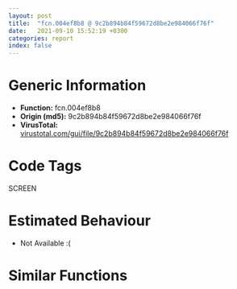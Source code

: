 ```yaml
---
layout: post
title:  "fcn.004ef8b8 @ 9c2b894b84f59672d8be2e984066f76f"
date:   2021-09-10 15:52:19 +0300
categories: report
index: false
---
```


# Generic Information
- **Function:** fcn.004ef8b8
- **Origin (md5):** 9c2b894b84f59672d8be2e984066f76f
- **VirusTotal:** [virustotal.com/gui/file/9c2b894b84f59672d8be2e984066f76f][virustotal_ref]

# Code Tags
<span class="tag" id="SCREEN">SCREEN</span>


# Estimated Behaviour
<ul><li class="bhv-desc" id="na">Not Available :(</li></ul>

# Similar Functions
<script type="text/javascript" src="https://www.gstatic.com/charts/loader.js"></script>
<script type="text/javascript">

    google.charts.load('current', {'packages':['corechart']});
    google.charts.setOnLoadCallback(drawChart);

    function drawChart() {
    var data = new google.visualization.DataTable();
        data.addColumn('number', 'X');
        data.addColumn('number', 'Y');
        data.addColumn({type: 'string', role: 'tooltip', 'p': {'html': true}});
        data.addColumn({'type': 'string', 'role': 'style'});
        
        data.addRows([
    [0, 0, '<b><a href="/report/fcn.004ef8b8@9c2b894b84f59672d8be2e984066f76f">fcn.004ef8b8</a><br>@9c2b894b84f59672d8be2e984066f76f</b><br>', 'point { fill-color: #e0440e; }'],

        ]);

    var options = {
        title: 'Similarity Plot',
        legend: 'none',
        colors: ['#dedbd9', '#e6693e', '#ec8f6e', '#f3b49f', '#f6c7b6'],
        tooltip: {isHtml: true, trigger: 'both'},
        explorer: {
        actions: ["dragToZoom", "rightClickToReset"],
        },
        chartArea: {
        width: '80%',
        height: '80%'
        },
        width: '100%',
        height: '100%'
    };

    var chart = new google.visualization.ScatterChart(document.getElementById('chart_div'));

    chart.draw(data, options);
    }
    
</script>


<div id="chart_div" style="width: 100%px; height: 100%;"></div>

# Disassembled Code
{% highlight nasm %}

push 0x60
mov eax, 0x57e674
call fcn.00553908
mov eax, ecx
mov dword[ebp-0x58], eax
mov esi, dword[ebp+8]
xor ebx, ebx
mov ecx, dword[ebp+0xc]
mov edx, dword[ebp+0x10]
mov dword[ebp-0x44], esi
mov dword[ebp-0x48], ecx
cmp dword[eax+0x3c], ebx
jne off.b46
xor eax, eax
jmp off.b951
mov edi, dword[ebp+0x14]
and edi, 0xf000
cmp edi, 0x1000
je off.b99
cmp edi, 0x2000
je off.b99
cmp edi, 0x4000
je off.b87
cmp edi, 0x8000
jne off.b39
push ecx
push edx
lea ecx, [eax+4]
call fcn.004d0083
jmp off.b109
push ecx
push edx
lea ecx, [eax+4]
call fcn.00450770
mov eax, dword[esi]
lea ecx, [ebp-0x6c]
push ecx
mov dword[ebp-0x30], ebx
mov dword[ebp-0x2c], ebx
mov esi, dword[eax+0x270]
mov ecx, esi
mov dword[ebp-0x28], ebx
mov dword[ebp-0x24], ebx
mov dword[ebp-0x20], ebx
mov dword[ebp-0x1c], ebx
mov dword[ebp-0x18], ebx
mov dword[ebp-0x14], ebx
mov dword[ebp-0x40], ebx
mov dword[ebp-0x3c], ebx
mov dword[ebp-0x38], ebx
mov dword[ebp-0x34], ebx
mov dword[ebp-0x6c], ebx
mov dword[ebp-0x68], ebx
call fcn.00553897
mov ecx, dword[ebp-0x44]
call esi
mov eax, dword[ebp-0x48]
lea ecx, [ebp-0x64]
push ecx
mov dword[ebp-0x64], ebx
mov dword[ebp-0x60], ebx
mov eax, dword[eax]
mov esi, dword[eax+0x270]
mov ecx, esi
call fcn.00553897
mov ecx, dword[ebp-0x48]
call esi
lea eax, [ebp-0x30]
push eax
mov eax, dword[ebp-0x44]
push dword[eax+0x20]
call dword[sym.imp.USER32.dll_GetWindowRect]
lea eax, [ebp-0x20]
push eax
mov eax, dword[ebp-0x48]
push dword[eax+0x20]
call dword[sym.imp.USER32.dll_GetWindowRect]
mov edx, dword[ebp-0x18]
mov eax, edx
mov ecx, dword[ebp-0x20]
sub eax, ecx
mov dword[ebp-0x4c], edx
mov edx, dword[ebp-0x64]
cmp eax, edx
jge off.b269
lea eax, [ecx+edx]
mov dword[ebp-0x4c], eax
mov dword[ebp-0x18], eax
mov ecx, dword[ebp-0x14]
mov eax, ecx
mov edx, dword[ebp-0x1c]
sub eax, edx
mov esi, dword[ebp-0x60]
cmp eax, esi
jge off.b292
lea ecx, [edx+esi]
mov dword[ebp-0x14], ecx
test dword[ebp+0x14], 0xa000
je off.b350
mov eax, dword[ebp-0x30]
sub ecx, dword[ebp-0x1c]
mov dword[ebp-0x20], eax
mov dword[ebp-0x40], eax
mov eax, dword[ebp-0x28]
mov dword[ebp-0x18], eax
mov dword[ebp-0x38], eax
mov eax, dword[ebp-0x24]
sub eax, dword[ebp-0x2c]
cdq
sub eax, edx
mov esi, eax
sar esi, 1
cmp ecx, esi
jg off.b341
mov esi, ecx
mov dword[ebp-0x4c], 1
jmp off.b400
mov eax, dword[ebp-0x2c]
mov dword[ebp-0x1c], eax
mov dword[ebp-0x3c], eax
mov eax, dword[ebp-0x24]
mov dword[ebp-0x14], eax
mov dword[ebp-0x34], eax
mov eax, dword[ebp-0x28]
sub eax, dword[ebp-0x30]
cdq
sub eax, edx
mov esi, eax
mov eax, dword[ebp-0x4c]
sub eax, dword[ebp-0x20]
sar esi, 1
cmp eax, esi
jg off.b393
mov esi, eax
mov dword[ebp-0x4c], 2
mov ecx, dword[ebp-0x58]
lea eax, [ebp-0x30]
push eax
mov dword[ebp-0x5c], ebx
mov dword[ebp-0x50], ebx
mov ecx, dword[ecx+0x4c]
mov dword[ebp-0x54], ebx
call fcn.0041288e
lea eax, [ebp-0x20]
push eax
mov eax, dword[ebp-0x58]
mov ecx, dword[eax+0x4c]
call fcn.0041288e
lea eax, [ebp-0x40]
push eax
mov eax, dword[ebp-0x58]
mov ecx, dword[eax+0x4c]
call fcn.0041288e
mov eax, dword[ebp-0x58]
mov ecx, dword[eax+0x4c]
call fcn.0041b540
and eax, 0x400000
cmp edi, 0x1000
je off.b665
cmp edi, 0x2000
je off.b622
cmp edi, 0x4000
je off.b569
cmp edi, 0x8000
jne off.b561
mov eax, dword[ebp-0x24]
mov ecx, eax
sub ecx, esi
mov dword[ebp-0x14], eax
mov eax, ecx
mov dword[ebp-0x1c], ecx
sub eax, dword[0x5d8a58]
mov dword[ebp-0x34], ecx
xor ecx, ecx
mov dword[ebp-0x24], eax
inc ecx
mov dword[ebp-0x3c], eax
mov eax, dword[ebp-0x44]
mov dword[ebp-0x50], eax
mov eax, dword[ebp-0x48]
mov dword[ebp-0x4c], ecx
mov dword[ebp-0x54], eax
mov dword[ebp-0x5c], ecx
mov eax, dword[ebp-0x44]
jmp off.b710
test eax, eax
jne off.b669
mov eax, dword[ebp-0x28]
mov dword[ebp-0x18], eax
sub eax, esi
mov ecx, eax
mov dword[ebp-0x20], eax
sub ecx, dword[0x5d8a58]
mov dword[ebp-0x38], eax
mov eax, dword[ebp-0x44]
mov dword[ebp-0x50], eax
mov eax, dword[ebp-0x48]
mov dword[ebp-0x54], eax
mov eax, dword[ebp-0x44]
mov dword[ebp-0x28], ecx
mov dword[ebp-0x5c], 1
jmp off.b707
mov eax, dword[ebp-0x2c]
mov edi, dword[0x5d8a58]
mov dword[ebp-0x1c], eax
lea ecx, [eax+esi]
mov eax, dword[ebp-0x48]
add edi, ecx
mov dword[ebp-0x50], eax
mov eax, dword[ebp-0x44]
mov dword[ebp-0x14], ecx
mov dword[ebp-0x2c], edi
mov dword[ebp-0x3c], ecx
mov dword[ebp-0x34], edi
mov dword[ebp-0x54], eax
jmp off.b710
test eax, eax
jne off.b573
mov eax, dword[ebp-0x30]
mov edx, dword[0x5d8a58]
mov dword[ebp-0x20], eax
lea ecx, [eax+esi]
mov eax, dword[ebp-0x48]
add edx, ecx
mov dword[ebp-0x50], eax
mov eax, dword[ebp-0x44]
mov dword[ebp-0x54], eax
mov dword[ebp-0x38], edx
mov dword[ebp-0x30], edx
mov dword[ebp-0x18], ecx
mov dword[ebp-0x40], ecx
mov esi, dword[eax]
mov eax, dword[ebp-0x24]
mov edi, dword[ebp-0x2c]
sub eax, edi
mov edx, dword[ebp-0x30]
mov esi, dword[esi+0x238]
mov ecx, esi
push ebx
push 0x14
push eax
mov eax, dword[ebp-0x28]
sub eax, edx
push eax
push edi
push edx
push ebx
call fcn.00553897
mov ecx, dword[ebp-0x44]
call esi
mov eax, dword[ebp-0x48]
push ebx
push 0x14
mov esi, dword[eax]
mov eax, dword[ebp-0x14]
sub eax, dword[ebp-0x1c]
push eax
mov eax, dword[ebp-0x18]
sub eax, dword[ebp-0x20]
mov esi, dword[esi+0x238]
mov ecx, esi
push eax
push dword[ebp-0x1c]
push dword[ebp-0x20]
push ebx
call fcn.00553897
mov ecx, dword[ebp-0x48]
call esi
push 0xffffffffffffffff
push dword[ebp-0x4c]
lea esi, [ebp-0x40]
sub esp, 0x10
mov edi, esp
movsd dword
movsd dword
movsd dword
movsd dword
mov esi, dword[ebp-0x58]
mov ecx, esi
call fcn.004f07bd
mov edi, eax
mov dword[ebp-0x4c], edi
test edi, edi
je off.b39
mov ecx, dword[esi+0x40]
test ecx, ecx
jne off.b894
push 0x9c
call fcn.0040e3eb
pop ecx
mov dword[ebp-0x4c], eax
mov dword[ebp-4], ebx
test eax, eax
je off.b886
push edi
push dword[ebp-0x54]
mov ecx, eax
push dword[ebp-0x50]
push esi
call fcn.004f98e6
mov ebx, eax
or dword[ebp-4], 0xffffffff
mov edi, ebx
jmp off.b939
call fcn.004317da
mov edi, eax
push ebx
push esi
mov ecx, edi
call fcn.004fd33f
push 1
push dword[ebp-0x50]
mov ecx, edi
call fcn.004fd308
push ebx
push dword[ebp-0x54]
mov ecx, edi
call fcn.004fd308
mov eax, dword[ebp-0x4c]
mov dword[edi+0xc], eax
push dword[ebp-0x5c]
mov ecx, dword[esi+0x3c]
push edi
call fcn.004fa1e9
call fcn.005538b2
ret 0x10

{% endhighlight %}

[virustotal_ref]: https://www.virustotal.com/gui/file/9c2b894b84f59672d8be2e984066f76f